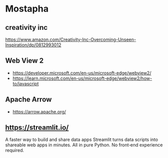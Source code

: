 # Mostapha


## creativity inc

https://www.amazon.com/Creativity-Inc-Overcoming-Unseen-Inspiration/dp/0812993012


## Web View 2

* https://developer.microsoft.com/en-us/microsoft-edge/webview2/
* https://learn.microsoft.com/en-us/microsoft-edge/webview2/how-to/javascript

## Apache Arrow

* https://arrow.apache.org/


## https://streamlit.io/

A faster way to build and share data apps
Streamlit turns data scripts into shareable web apps in minutes.
All in pure Python. No front‑end experience required.
